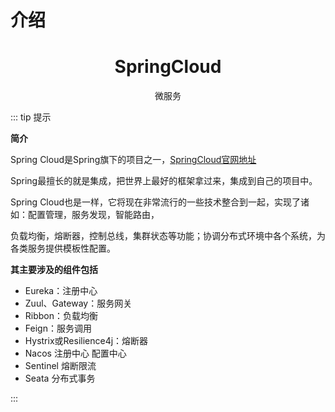 # 介绍

<h1 align="center">SpringCloud</h1>

<p align="center">微服务</p>

::: tip 提示

**简介**

Spring Cloud是Spring旗下的项目之一，[SpringCloud官网地址](http://projects.spring.io/spring-cloud/)

Spring最擅长的就是集成，把世界上最好的框架拿过来，集成到自己的项目中。

Spring Cloud也是一样，它将现在非常流行的一些技术整合到一起，实现了诸如：配置管理，服务发现，智能路由，

负载均衡，熔断器，控制总线，集群状态等功能；协调分布式环境中各个系统，为各类服务提供模板性配置。

**其主要涉及的组件包括**

* Eureka：注册中心
* Zuul、Gateway：服务网关
* Ribbon：负载均衡
* Feign：服务调用
* Hystrix或Resilience4j：熔断器
* Nacos 注册中心 配置中心
* Sentinel 熔断限流
* Seata 分布式事务

:::
